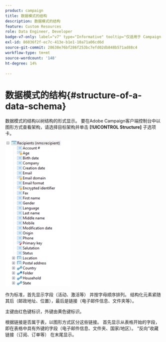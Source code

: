 ```yaml
---
product: campaign
title: 数据模式的结构
description: 数据模式的结构
feature: Custom Resources
role: Data Engineer, Developer
badge-v7-only: label="v7" type="Informative" tooltip="仅适用于 Campaign Classic v7"
exl-id: 86036f2f-ec7c-413e-b1e1-10a71a06cd6d
source-git-commit: 28638e76bf286f253bc7efd02db848b571ad88c4
workflow-type: tm+mt
source-wordcount: '148'
ht-degree: 14%

---
```


# 数据模式的结构{#structure-of-a-data-schema}

数据模式的结构以树结构的形式显示。 要在Adobe Campaign客户端控制台中以图形方式查看架构，请选择目标架构并单击 **[!UICONTROL Structure]** 子选项卡。

![](assets/d_ncs_integration_schema_arbo.png)

作为标准，首先显示字段（活动、激活等） 并按字母顺序排列。 结构化元素紧随其后（邮政地址、位置），最后是链接（电子邮件信息、文件夹等）。

主键由红色键标识，外键由黄色键标识。

根据链接是否属于表，以图形方式区分这些链接。 首先显示从表格开始的字段，即在表格中具有外键的字段（电子邮件信息、文件夹、国家/地区）。 “反向”收藏链接（订阅、订单等） 在末尾显示。
